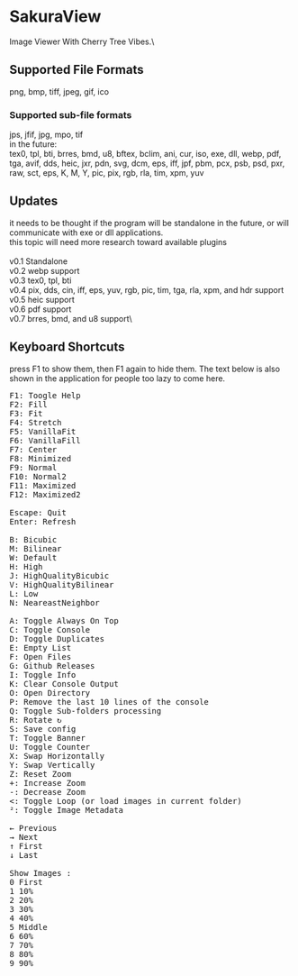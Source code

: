 ﻿# SakuraView
Image Viewer With Cherry Tree Vibes.\

## Supported File Formats
png, bmp, tiff, jpeg, gif, ico
### Supported sub-file formats
jps, jfif, jpg, mpo, tif
\
in the future:\
tex0, tpl, bti, brres, bmd, u8, bftex, bclim, ani, cur, iso,
exe, dll, webp, pdf, tga, avif, dds, heic, jxr, pdn, svg,
dcm, eps, iff, jpf, pbm, pcx, psb, psd, pxr, raw, sct, eps, K, M, Y,
pic, pix, rgb, rla, tim, xpm, yuv

## Updates
it needs to be thought if the program will be standalone in the future, or will communicate with exe or dll applications.\
this topic will need more research toward available plugins\
\
v0.1 Standalone\
v0.2 webp support\
v0.3 tex0, tpl, bti\
v0.4 pix, dds, cin, iff, eps, yuv, rgb, pic, tim, tga, rla, xpm, and hdr support\
v0.5 heic support\
v0.6 pdf support\
v0.7 brres, bmd, and u8 support\

## Keyboard Shortcuts
press F1 to show them, then F1 again to hide them. The text below is also shown in the application for people too lazy to come here.
<pre>
F1: Toogle Help
F2: Fill
F3: Fit
F4: Stretch
F5: VanillaFit
F6: VanillaFill
F7: Center
F8: Minimized
F9: Normal
F10: Normal2
F11: Maximized
F12: Maximized2

Escape: Quit
Enter: Refresh

B: Bicubic
M: Bilinear
W: Default
H: High
J: HighQualityBicubic
V: HighQualityBilinear
L: Low
N: NeareastNeighbor

A: Toggle Always On Top
C: Toggle Console
D: Toggle Duplicates
E: Empty List
F: Open Files
G: Github Releases
I: Toggle Info
K: Clear Console Output
O: Open Directory
P: Remove the last 10 lines of the console
Q: Toggle Sub-folders processing
R: Rotate ↻
S: Save config
T: Toggle Banner
U: Toggle Counter
X: Swap Horizontally
Y: Swap Vertically
Z: Reset Zoom
+: Increase Zoom
-: Decrease Zoom
<: Toggle Loop (or load images in current folder)
²: Toggle Image Metadata

← Previous
→ Next
↑ First
↓ Last

Show Images :
0 First
1 10%
2 20%
3 30%
4 40%
5 Middle
6 60%
7 70%
8 80%
9 90%
</pre>

